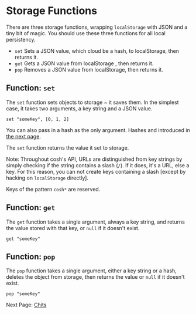 # Storage Functions

There are three storage functions, wrapping `localStorage` with JSON and a tiny
bit of magic. You should use these three functions for all local persistency.

- `set` Sets a JSON value, which cloud be a hash, to localStorage, then returns it.
- `get` Gets a JSON value from localStorage , then returns it.
- `pop` Removes a JSON value from localStorage, then returns it.

## Function: `set`

The `set` function sets objects to storage ~ it saves them. In the simplest
case, it takes two arguments, a key string and a JSON value.

    set "someKey", [0, 1, 2]

You can also pass in a hash as the only argument. Hashes and introduced in [the
next page][1].

The `set` function returns the value it set to storage.

Note: Throughout cosh's API, URLs are distinguished from key strings by simply checking
if the string contains a slash (`/`). If it does, it's a URL, else a key. For this reason,
you can not create keys containing a slash [except by hacking on `localStorage` directly].

Keys of the pattern `cosh*` are reserved.

## Function: `get`

The `get` function takes a single argument, always a key string, and returns the
value stored with that key, or `null` if it doesn't exist.

    get "someKey"

## Function: `pop`

The `pop` function takes a single argument, either a key string or a hash,
deletes the object from storage, then returns the value or `null` if it
doesn't exist.

    pop "someKey"

Next Page: [Chits][1]

[1]: /docs/book/cosh_chits.md
